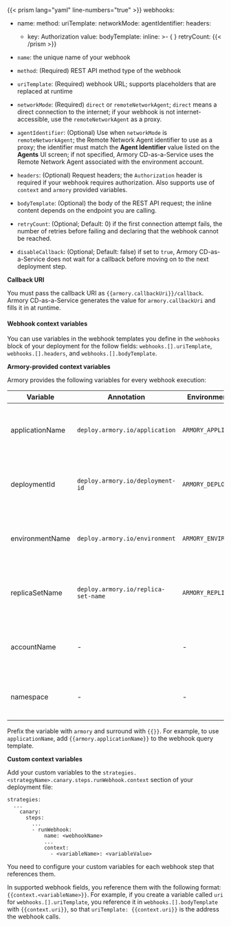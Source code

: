 ---
---

{{< prism lang="yaml"  line-numbers="true" >}}
webhooks:
  - name: <webhook-name>
    method: <endpoint-method-type>
    uriTemplate: <endpoint-uri>
    networkMode: <network-mode>
    agentIdentifier: <remote-network-agent-id>
    headers:
      - key: Authorization
        value: <auth-type-and-value>
    bodyTemplate:
      inline: >-
      {
      }
    retryCount: <num-retries>
{{< /prism >}}

* `name`: the unique name of your webhook

* `method`: (Required) REST API method type of the webhook

* `uriTemplate`: (Required) webhook URL; supports placeholders that are replaced at runtime

* `networkMode`: (Required) `direct` or `remoteNetworkAgent`; `direct` means a direct connection to the internet; if your webhook is not internet-accessible, use the `remoteNetworkAgent` as a proxy.

* `agentIdentifier`: (Optional) Use when `networkMode` is `remoteNetworkAgent`; the Remote Network Agent identifier to use as a proxy; the identifier must match the **Agent Identifier** value listed on the **Agents** UI screen; if not specified, Armory CD-as-a-Service uses the Remote Network Agent associated with the environment account.

* `headers`: (Optional) Request headers; the `Authorization` header is required if your webhook requires authorization. Also supports use of `context` and `armory` provided variables.

* `bodyTemplate`: (Optional) the body of the REST API request; the inline content depends on the endpoint you are calling.

* `retryCount`: (Optional; Default: 0) if the first connection attempt fails, the number of retries before failing and declaring that the webhook cannot be reached.

* `disableCallback`: (Optional; Default: false) if set to `true`, Armory CD-as-a-Service does not wait for a callback before moving on to the next deployment step.

**Callback URI**

You must pass the callback URI as `{{armory.callbackUri}}/callback`. Armory CD-as-a-Service generates the value for `armory.callbackUri` and fills it in at runtime.


<!--  top of file must have the two lines of --- followed by a blank line or Hugo throws a compile error due to the embedded Prism shortcode -->
<!-- Do not "include" using the "%" version! -->

#### Webhook context variables

You can use variables in the webhook templates you define in the `webhooks` block of your deployment for the follow fields: `webhooks.[].uriTemplate`, `webhooks.[].headers`, and `webhooks.[].bodyTemplate`. 

**Armory-provided context variables**

Armory provides the following variables for every webhook execution: 

| Variable                 | Annotation                          | Environment variable      | Notes                                                                       |
|--------------------------|-------------------------------------|---------------------------|-----------------------------------------------------------------------------|
| applicationName          | `deploy.armory.io/application`      | `ARMORY_APPLICATION_NAME` | Added as annotation resources and as environment variables on  pods*        |
| deploymentId             | `deploy.armory.io/deployment-id`    | `ARMORY_DEPLOYMENT_ID`    | Added as annotation resources and as environment variables on  pods*        |
| environmentName          | `deploy.armory.io/environment`      | `ARMORY_ENVIRONMENT_NAME` | Added as annotation resources and as environment variables on  pods*        |
| replicaSetName           | `deploy.armory.io/replica-set-name` | `ARMORY_REPLICA_SET_NAME` | Added as annotation resources and as environment variables on  pods*        |
| accountName              | -                                   | -                         | The name of the account (or agentIdentifier) used to execute the deployment |
| namespace                | -                                   | -                         | The namespace resources are being deployed to                               |

Prefix the variable with `armory` and surround with `{{}}`. For example, to use `applicationName`, add `{{armory.applicationName}}` to the webhook query template.

**Custom context variables**

Add your custom variables to the `strategies.<strategyName>.canary.steps.runWebhook.context` section of your deployment file:

```
strategies:
  ...
    canary:
      steps:
        ...
        - runWebhook:
            name: <webhookName>
            ...
            context:
              - <variableName>: <variableValue>
```

You need to configure your custom variables for each webhook step that references them.

In supported webhook fields, you reference them with the following format: `{{context.<variableName>}}`. For example, if you create a variable called `uri` for `webhooks.[].uriTemplate`, you reference it in `webhooks.[].bodyTemplate` with `{{context.uri}}`, so that `uriTemplate: {{context.uri}}` is the address the webhook calls.